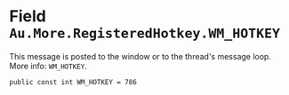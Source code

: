 # Field `Au.More.RegisteredHotkey.WM_HOTKEY`

This message is posted to the window or to the thread's message loop. More info: `WM_HOTKEY`.

```
public const int WM_HOTKEY = 786
```